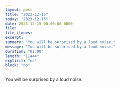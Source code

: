 ```yaml
---
layout: post
title: "2023-12-15"
today: "2023-12-15"
date: 2023-12-15 00:00:00 0000
file:
file_itunes:
excerpt:
summary: "You will be surprised by a loud noise."
message: "You will be surprised by a loud noise."
duration: "01:00"
length: "11444"
explicit: "no"
block: "no"
---
```

You will be surprised by a loud noise.

